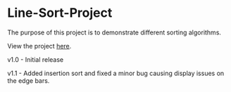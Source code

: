 # Line-Sort-Project
The purpose of this project is to demonstrate different sorting algorithms. 

View the project [here](https://okaykenji.github.io/Line-Sort-Project/).

v1.0 - Initial release

v1.1 - Added insertion sort and fixed a minor bug causing display issues on the edge bars.
